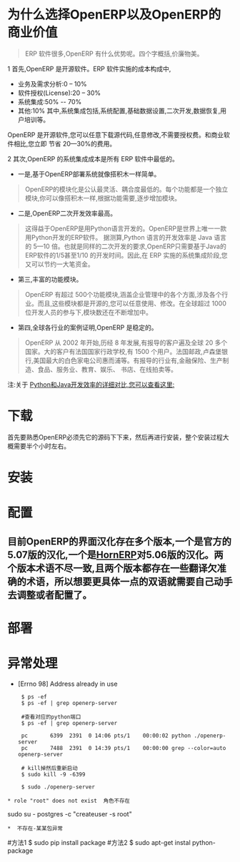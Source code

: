 #  为什么选择OpenERP以及OpenERP的商业价值
> ERP 软件很多,OpenERP 有什么优势呢。四个字概括,价廉物美。

1 首先,OpenERP 是开源软件。ERP 软件实施的成本构成中,
  * 业务及需求分析:0 – 10%
  * 软件授权(License):20 – 30%
  * 系统集成:50% -- 70%
  * 其他:10%
其中,系统集成包括,系统配置,基础数据设置,二次开发,数据恢复,用户培训等。

OpenERP 是开源软件,您可以任意下载源代码,任意修改,不需要授权费。和商业软件相比,您立即
节省 20—30%的费用。

2 其次,OpenERP 的系统集成成本是所有 ERP 软件中最低的。

  * 一是,基于OpenERP部署系统就像搭积木一样简单。

  > OpenERP的模块化是公认最灵活、耦合度最低的。每个功能都是一个独立模块,你可以像搭积木一样,根据功能需要,逐步增加模块。

  * 二是,OpenERP二次开发效率最高。

  > 这得益于OpenERP是用Python语言开发的。OpenERP是世界上唯一一款用Python开发的ERP软件。
据测算,Python 语言的开发效率是 Java 语言的 5—10 倍。也就是同样的二次开发的要求,OpenERP只需要基于Java的ERP软件的1/5甚至1/10 的开发时间。因此,在 ERP 实施的系统集成阶段,您又可以节约一大笔资金。

  * 第三,丰富的功能模块。

  > OpenERP 有超过 500个功能模块,涵盖企业管理中的各个方面,涉及各个行业。而且,这些模块都是开源的,您可以任意使用、修改。在全球超过 1000 位开发人员的参与下,模块数还在不断增加中。

  * 第四,全球各行业的案例证明,OpenERP 是稳定的。

  > OpenERP 从 2002 年开始,历经 8 年发展,有报导的客户遍及全球 20 多个国家。大的客户有法国国家行政学校,有 1500 个用户。法国邮政,卢森堡银行,美国最大的白色家电公司惠而浦等。有报导的行业有,金融保险、生产制造、食品、服务业、教育、娱乐、
书店、在线拍卖等。

注:关于 [Python和Java开发效率的详细对比,您可以查看这里:](http://www.developertutorials.com/tutorials/python/python-and-java-a-side-by-side-comparison-8-01-13/page1.html)

# 下载
 首先要熟悉OpenERP必须先它的源码下下来，然后再进行安装，整个安装过程大概需要半个小时左右。
 


# 安装

#  配置
## 目前OpenERP的界面汉化存在多个版本,一个是官方的5.07版的汉化,一个是[HornERP](http://code.google.com/p/hornerp/)对5.06版的汉化。两个版本术语不尽一致,且两个版本都存在一些翻译欠准确的术语，所以想要更具体一点的双语就需要自己动手去调整或者配置了。

# 部署

# 异常处理
* [Errno 98] Address already in use
  ```
   $ ps -ef
   $ ps -ef | grep openerp-server
   
   #查看对应的python端口
   $ ps -ef | grep openerp-server
   
   pc       6399  2391  0 14:06 pts/1    00:00:02 python ./openerp-server
   pc       7488  2391  0 14:39 pts/1    00:00:00 grep --color=auto openerp-server
   
   # kill掉然后重新启动
   $ sudo kill -9 -6399 
   
   $ sudo ./openerp-server
 ```
* role "root" does not exist  角色不存在
  ```
   sudo su - postgres -c "createuser -s root"
  ```
*  不存在-某某包异常
 ```
  #方法1
  $ sudo pip install package
  #方法2
  $ sudo apt-get instal python-package
 ```


